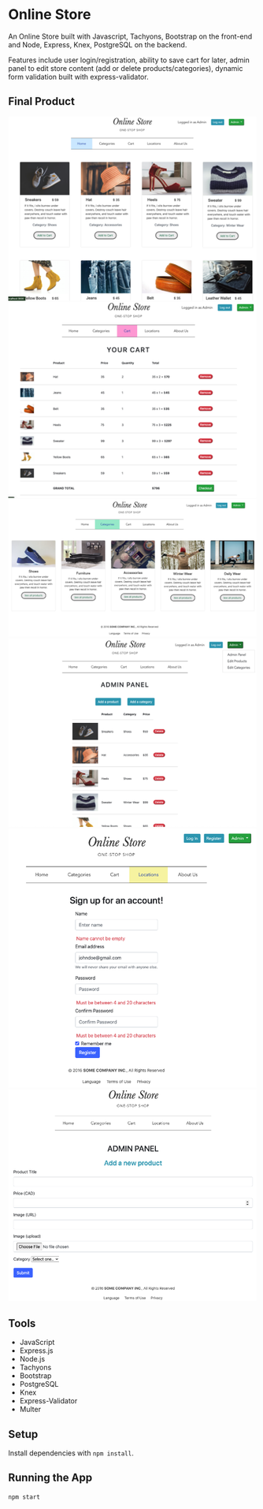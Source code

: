 # Online Store

An Online Store built with Javascript, Tachyons, Bootstrap on the front-end and Node, Express, Knex, PostgreSQL on the backend. 

Features include user login/registration, ability to save cart for later, admin panel to edit store content (add or delete products/categories), dynamic form validation built with express-validator.


## Final Product

!["Home Page"](https://github.com/rohanbatra24/online-store/blob/master/assets/screenshots/home-page.png?raw=true)
!["Cart"](https://github.com/rohanbatra24/online-store/blob/master/assets/screenshots/cart.png?raw=true)
!["Categories"](https://github.com/rohanbatra24/online-store/blob/master/assets/screenshots/categories.png?raw=true)
!["Admin Panel"](https://github.com/rohanbatra24/online-store/blob/master/assets/screenshots/admin-panel.png?raw=true)
!["Register Page"](https://github.com/rohanbatra24/online-store/blob/master/assets/screenshots/register-page.png?raw=true)
!["Add Product"](https://github.com/rohanbatra24/online-store/blob/master/assets/screenshots/add-product.png?raw=true)

## Tools

- JavaScript
- Express.js
- Node.js
- Tachyons
- Bootstrap
- PostgreSQL
- Knex
- Express-Validator
- Multer


## Setup

Install dependencies with `npm install`.

## Running the App

```sh
npm start
```